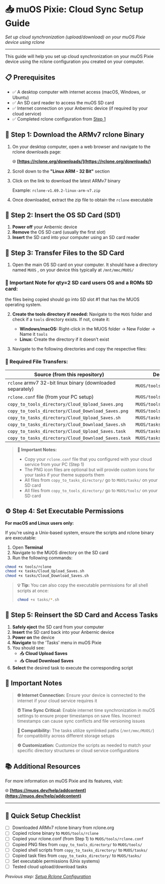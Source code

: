 # 📥 muOS Pixie: Cloud Sync Setup Guide

*Set up cloud synchronization (upload/download) on your muOS Pixie device using rclone*

---

This guide will help you set up cloud synchronization on your muOS Pixie device using the rclone configuration you created on your computer.

## 📋 Prerequisites

- ✅ A desktop computer with internet access (macOS, Windows, or Ubuntu)
- ✅ An SD card reader to access the muOS SD card
- ✅ Internet connection on your Anbernic device (if required by your cloud service)
- ✅ Completed rclone configuration from [Step 1](./1-Setup-Rclone-Configuration.md)

## 📁 Step 1: Download the ARMv7 rclone Binary

1. On your desktop computer, open a web browser and navigate to the rclone downloads page:
   
   🌐 **[https://rclone.org/downloads/](https://rclone.org/downloads/)**

2. Scroll down to the **"Linux ARM - 32 Bit"** section

3. Click on the link to download the latest ARMv7 binary
   
   Example: `rclone-v1.69.2-linux-arm-v7.zip`

4. Once downloaded, extract the zip file to obtain the `rclone` executable

## 💾 Step 2: Insert the OS SD Card (SD1)

1. **Power off** your Anbernic device
2. **Remove** the OS SD card (usually the first slot)
3. **Insert** the SD card into your computer using an SD card reader

## 📂 Step 3: Transfer Files to the SD Card

1. Open the main OS SD card on your computer. It should have a directory named `MUOS` , on your device this typically at `/mnt/mmc/MUOS/`  

### 📝 Important Note for qty=2 SD card users OS and a ROMs SD card: 
the files being copied should go into SD slot #1 that has the MUOS operating system.

2. **Create the tools directory if needed:** Navigate to the `MUOS` folder and check if a `tools` directory exists. If not, create it:
   - **Windows/macOS:** Right-click in the MUOS folder → New Folder → Name it `tools`
   - **Linux:** Create the directory if it doesn't exist

3. Navigate to the following directories and copy the respective files:

### 🔧 Required File Transfers:

| Source (from this repository) | Destination on SD Card |
|-------------------------------|------------------------|
| `rclone` armv7 32-bit linux binary (downloaded separately) | `MUOS/tools/rclone` |
| `rclone.conf` file (from your PC setup) | `MUOS/tools/rclone.conf` |
| `copy_to_tools_directory/Cloud_Upload_Saves.png` | `MUOS/tools/Cloud_Upload_Saves.png` |
| `copy_to_tools_directory/Cloud_Download_Saves.png` | `MUOS/tools/Cloud_Download_Saves.png` |
| `copy_to_tasks_directory/Cloud_Upload_Saves.sh` | `MUOS/tasks/Cloud_Upload_Saves.sh` |
| `copy_to_tasks_directory/Cloud_Download_Saves.sh` | `MUOS/tasks/Cloud_Download_Saves.sh` |
| `copy_to_tasks_directory/Cloud_Upload_Saves.task` | `MUOS/tasks/Cloud_Upload_Saves.task` |
| `copy_to_tasks_directory/Cloud_Download_Saves.task` | `MUOS/tasks/Cloud_Download_Saves.task` |

> **📝 Important Notes:** 
> - Copy your `rclone.conf` file that you configured with your cloud service from your PC (Step 1)
> - The PNG icon files are optional but will provide custom icons for your tasks if your theme supports them
> - All files from `copy_to_tasks_directory/` go to `MUOS/tasks/` on your SD card
> - All files from `copy_to_tools_directory/` go to `MUOS/tools/` on your SD card

## ⚙️ Step 4: Set Executable Permissions

**For macOS and Linux users only:**

If you're using a Unix-based system, ensure the scripts and rclone binary are executable:

1. Open **Terminal**
2. Navigate to the MUOS directory on the SD card
3. Run the following commands:

```bash
chmod +x tools/rclone
chmod +x tasks/Cloud_Upload_Saves.sh
chmod +x tasks/Cloud_Download_Saves.sh
```

> **💡 Tip:** You can also copy the executable permissions for all shell scripts at once:
> ```bash
> chmod +x tasks/*.sh
> ```

## 🔄 Step 5: Reinsert the SD Card and Access Tasks

1. **Safely eject** the SD card from your computer
2. **Insert** the SD card back into your Anbernic device
3. **Power on** the device
4. **Navigate** to the 'Tasks' menu in muOS Pixie
5. You should see:
   - 📤 **Cloud Upload Saves**
   - 📥 **Cloud Download Saves**
6. **Select** the desired task to execute the corresponding script

## 📝 Important Notes

> **🌐 Internet Connection:** Ensure your device is connected to the internet if your cloud service requires it

> **⏰ Time Sync Critical:** Enable internet time synchronization in muOS settings to ensure proper timestamps on save files. Incorrect timestamps can cause sync conflicts and file versioning issues

> **🔗 Compatibility:** The tasks utilize symlinked paths (`/mnt/mmc/MUOS/`) for compatibility across different storage setups

> **⚙️ Customization:** Customize the scripts as needed to match your specific directory structures or cloud service configurations

## 📚 Additional Resources

For more information on muOS Pixie and its features, visit:

🌐 **[https://muos.dev/help/addcontent](https://muos.dev/help/addcontent)**

---

## 🎯 Quick Setup Checklist

- [ ] Downloaded ARMv7 rclone binary from rclone.org
- [ ] Copied rclone binary to `MUOS/tools/rclone`
- [ ] Copied your rclone.conf (from Step 1) to `MUOS/tools/rclone.conf`
- [ ] Copied PNG files from `copy_to_tools_directory/` to `MUOS/tools/`
- [ ] Copied shell scripts from `copy_to_tasks_directory/` to `MUOS/tasks/`
- [ ] Copied task files from `copy_to_tasks_directory/` to `MUOS/tasks/`
- [ ] Set executable permissions (Unix systems)
- [ ] Tested cloud upload/download tasks

*Previous step: [Setup Rclone Configuration](./1-Setup-Rclone-Configuration.md)*
